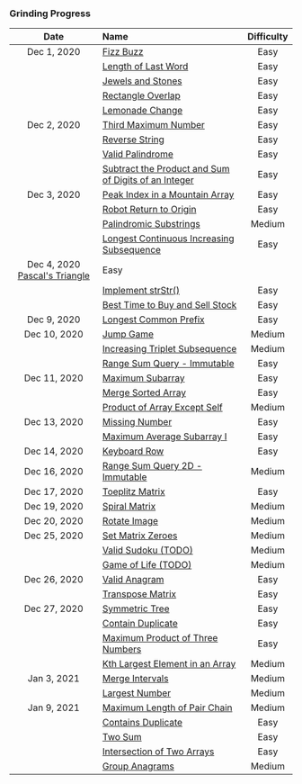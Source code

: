 ### Grinding Progress

| Date | Name | Difficulty |
|:----:|:-----|:----------:|
| Dec 1, 2020 | [Fizz Buzz](https://leetcode.com/problems/fizz-buzz/) | Easy |
| | [Length of Last Word](https://leetcode.com/problems/length-of-last-word/) | Easy |
| | [Jewels and Stones](https://leetcode.com/problems/jewels-and-stones/) | Easy |
| | [Rectangle Overlap](https://leetcode.com/problems/rectangle-overlap/) | Easy |
| | [Lemonade Change](https://leetcode.com/problems/lemonade-change/) | Easy |
| Dec 2, 2020 | [Third Maximum Number](https://leetcode.com/problems/third-maximum-number/) | Easy |
| | [Reverse String](https://leetcode.com/problems/reverse-string/) | Easy |
| | [Valid Palindrome](https://leetcode.com/problems/valid-palindrome/) | Easy |
| | [Subtract the Product and Sum of Digits of an Integer](https://leetcode.com/problems/subtract-the-product-and-sum-of-digits-of-an-integer/) | Easy |
| Dec 3, 2020 | [Peak Index in a Mountain Array](https://leetcode.com/problems/peak-index-in-a-mountain-array/) | Easy |
| | [Robot Return to Origin](https://leetcode.com/problems/robot-return-to-origin/) | Easy |
| | [Palindromic Substrings](https://leetcode.com/problems/palindromic-substrings/) | Medium |
| | [Longest Continuous Increasing Subsequence](https://leetcode.com/problems/longest-continuous-increasing-subsequence/) | Easy |
| Dec 4, 2020 [Pascal's Triangle](https://leetcode.com/problems/pascals-triangle/) | Easy |
| | [Implement strStr()](https://leetcode.com/problems/implement-strstr/) | Easy |
| | [Best Time to Buy and Sell Stock](https://leetcode.com/problems/best-time-to-buy-and-sell-stock/) | Easy |
| Dec 9, 2020 | [Longest Common Prefix](https://leetcode.com/problems/longest-common-prefix/) | Easy |
| Dec 10, 2020 | [Jump Game](https://leetcode.com/problems/jump-game/) | Medium |
| | [Increasing Triplet Subsequence](https://leetcode.com/problems/increasing-triplet-subsequence/) | Medium |
| | [Range Sum Query - Immutable](https://leetcode.com/problems/range-sum-query-immutable/) | Easy |
| Dec 11, 2020 | [Maximum Subarray](https://leetcode.com/problems/jump-game/) | Easy |
| | [Merge Sorted Array](https://leetcode.com/problems/maximum-subarray/) | Easy |
| | [Product of Array Except Self](https://leetcode.com/problems/product-of-array-except-self/) | Medium |
| Dec 13, 2020 | [Missing Number](https://leetcode.com/problems/missing-number/) | Easy |
| | [Maximum Average Subarray I](https://leetcode.com/problems/maximum-average-subarray-i/) | Easy |
| Dec 14, 2020 | [Keyboard Row](https://leetcode.com/problems/keyboard-row/) | Easy |
| Dec 16, 2020 | [Range Sum Query 2D - Immutable](https://leetcode.com/problems/range-sum-query-2d-immutable/) | Medium |
| Dec 17, 2020 | [Toeplitz Matrix](https://leetcode.com/problems/toeplitz-matrix/) | Easy |
| Dec 19, 2020 | [Spiral Matrix](https://leetcode.com/problems/spiral-matrix/) | Medium |
| Dec 20, 2020 | [Rotate Image](https://leetcode.com/problems/rotate-image/) | Medium |
| Dec 25, 2020 | [Set Matrix Zeroes](https://leetcode.com/problems/set-matrix-zeroes/) | Medium |
| | [Valid Sudoku (TODO)](https://leetcode.com/problems/valid-sudoku/) | Medium |
| | [Game of Life (TODO)](https://leetcode.com/problems/game-of-life/) | Medium |
| Dec 26, 2020 | [Valid Anagram](https://leetcode.com/problems/valid-anagram/) | Easy |
| | [Transpose Matrix](https://leetcode.com/problems/transpose-matrix/) | Easy |
| Dec 27, 2020 | [Symmetric Tree](https://leetcode.com/problems/symmetric-tree/) | Easy |
| | [Contain Duplicate](https://leetcode.com/problems/contains-duplicate/) | Easy |
| | [Maximum Product of Three Numbers](https://leetcode.com/problems/maximum-product-of-three-numbers/) | Easy |
| | [Kth Largest Element in an Array](https://leetcode.com/problems/kth-largest-element-in-an-array/) | Medium |
| Jan 3, 2021 | [Merge Intervals](https://leetcode.com/problems/merge-intervals/) | Medium |
| | [Largest Number](https://leetcode.com/problems/largest-number/) | Medium |
| Jan 9, 2021 | [Maximum Length of Pair Chain](https://leetcode.com/problems/maximum-length-of-pair-chain/) | Medium |
| | [Contains Duplicate](https://leetcode.com/problems/contains-duplicate/) | Easy |
| | [Two Sum](https://leetcode.com/problems/two-sum/) | Easy |
| | [Intersection of Two Arrays](https://leetcode.com/problems/intersection-of-two-arrays/) | Easy |
| | [Group Anagrams](https://leetcode.com/problems/group-anagrams/) | Medium |
